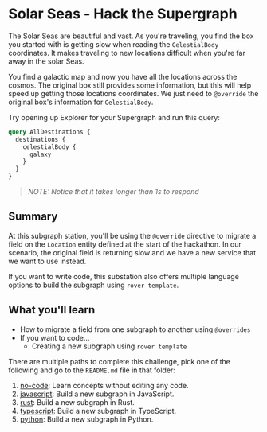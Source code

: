 # Solar Seas - Hack the Supergraph

The Solar Seas are beautiful and vast. As you're traveling, you find the box you started with is getting slow when reading the `CelestialBody` coordinates. It makes traveling to new locations difficult when you're far away in the solar Seas.

You find a galactic map and now you have all the locations across the cosmos. The original box still provides some information, but this will help speed up getting those locations coordinates. We just need to `@override` the original box's information for `CelestialBody`.

Try opening up Explorer for your Supergraph and run this query:

```graphql
query AllDestinations {
  destinations {
    celestialBody {
      galaxy
    }
  }
}
```

>*NOTE: Notice that it takes longer than 1s to respond*

## Summary

At this subgraph station, you'll be using the `@override` directive to migrate a field on the `Location` entity defined at the start of the hackathon. In our scenario, the original field is returning slow and we have a new service that we want to use instead. 

If you want to write code, this substation also offers multiple language options to build the subgraph using `rover template`. 
 
## What you'll learn

- How to migrate a field from one subgraph to another using `@overrides`
- If you want to code...
  - Creating a new subgraph using `rover template`

There are multiple paths to complete this challenge, pick one of the following and go to the `README.md` file in that folder:

1. [no-code](./no-code/README.md): Learn concepts without editing any code.
2. [javascript](./javascript/README.md): Build a new subgraph in JavaScript.
3. [rust](./rust/README.md): Build a new subgraph in Rust.
4. [typescript](./typescript/README.md): Build a new subgraph in TypeScript.
5. [python](./python/README.md): Build a new subgraph in Python.